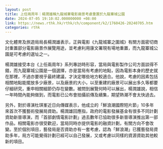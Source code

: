 ```yaml
---
layout: post
title: 上任兩周年｜楊潤雄稱九龍城寨電影廠景考慮重置於九龍寨城公園
date: 2024-07-05 19:10:02.000000000 +08:00
link: https://news.rthk.hk/rthk/ch/component/k2/1760426-20240705.htm
categories: rthk
---
```


文化體育及旅遊局局長楊潤雄表示，正與電影《九龍城寨之圍城》有關方面密切商討重置部分電影廠景作展覽用途，並考慮利用康文署現有場地重置，而九龍寨城公園是可考慮的選址之一。

楊潤雄接受本台《上任兩周年》系列專訪時形容，當局與電影製作公司方面談得不錯，而九龍寨城公園是一個選擇，亦是當局有考慮的地點，因為電影本身的歷史就在那裡，不過亦要視乎最終建議，才決定哪些地方較適合。他說，考慮的因素包括相關地點能擺放多少廠景，以及廠景的大小，以至重建的廠景可以展出多久等都要仔細研究，重申相關細節仍存在變數。被問到展覽何時可以展出，楊潤雄說，相信一年時間內能夠做到，而電影已公布會拍攝前傳及續集，期望熱潮不會太快過去。

另外，對於導演杜琪峯近日向傳媒表示，他成立的「鮮浪潮國際短片節」10多年來首次不獲藝術發展局資助。楊潤雄回應指，政府的電影發展基金有很多不同計劃資助新晉導演，而「首部劇情電影計劃」過去數年已協助很多新晉導演推出第一部作品，相關電影亦很受歡迎，當局同時亦提供電影的融資計劃，有關方向不會改變。至於個別項目，藝發局是否資助亦有一套考慮，認為「鮮浪潮」已獲藝發局資助多年，局方可能覺得計劃已經可以自己發展，又或考慮以同樣的資源資助其他較新的項目。
